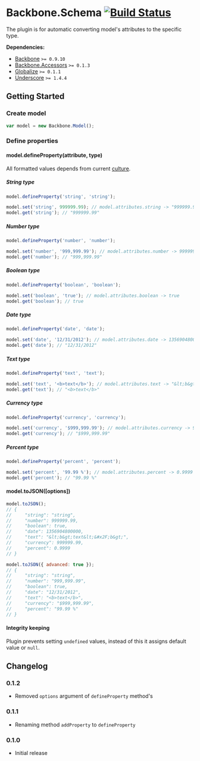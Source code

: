[lnk]: https://travis-ci.org/DreamTheater/Backbone.Schema
[img]: https://secure.travis-ci.org/DreamTheater/Backbone.Schema.png

# Backbone.Schema [![Build Status][img]][lnk]
The plugin is for automatic converting model's attributes to the specific type.

**Dependencies:**

  - [Backbone](https://github.com/documentcloud/backbone) `>= 0.9.10`
  - [Backbone.Accessors](https://github.com/DreamTheater/Backbone.Accessors) `>= 0.1.3`
  - [Globalize](https://github.com/jquery/globalize) `>= 0.1.1`
  - [Underscore](https://github.com/documentcloud/underscore) `>= 1.4.4`

## Getting Started
### Create model
```js
var model = new Backbone.Model();
```

### Define properties
#### model.defineProperty(attribute, type)
All formatted values depends from current [culture](https://github.com/jquery/globalize#culture).

##### String type
```js
model.defineProperty('string', 'string');

model.set('string', 999999.99); // model.attributes.string -> "999999.99"
model.get('string'); // "999999.99"
```

##### Number type
```js
model.defineProperty('number', 'number');

model.set('number', '999,999.99'); // model.attributes.number -> 999999.99
model.get('number'); // "999,999.99"
```

##### Boolean type
```js
model.defineProperty('boolean', 'boolean');

model.set('boolean', 'true'); // model.attributes.boolean -> true
model.get('boolean'); // true
```

##### Date type
```js
model.defineProperty('date', 'date');

model.set('date', '12/31/2012'); // model.attributes.date -> 1356904800000
model.get('date'); // "12/31/2012"
```

##### Text type
```js
model.defineProperty('text', 'text');

model.set('text', '<b>text</b>'); // model.attributes.text -> "&lt;b&gt;text&lt;&#x2F;b&gt;"
model.get('text'); // "<b>text</b>"
```

##### Currency type
```js
model.defineProperty('currency', 'currency');

model.set('currency', '$999,999.99'); // model.attributes.currency -> 999999.99
model.get('currency'); // "$999,999.99"
```

##### Percent type
```js
model.defineProperty('percent', 'percent');

model.set('percent', '99.99 %'); // model.attributes.percent -> 0.9999
model.get('percent'); // "99.99 %"
```

#### model.toJSON([options])
```js
model.toJSON();
// {
//     "string": "string",
//     "number": 999999.99,
//     "boolean": true,
//     "date": 1356904800000,
//     "text": "&lt;b&gt;text&lt;&#x2F;b&gt;",
//     "currency": 999999.99,
//     "percent": 0.9999
// }

model.toJSON({ advanced: true });
// {
//     "string": "string",
//     "number": "999,999.99",
//     "boolean": true,
//     "date": "12/31/2012",
//     "text": "<b>text</b>",
//     "currency": "$999,999.99",
//     "percent": "99.99 %"
// }
```

#### Integrity keeping
Plugin prevents setting `undefined` values, instead of this it assigns default value or `null`.

## Changelog
### 0.1.2
  - Removed `options` argument of `defineProperty` method's

### 0.1.1
  - Renaming method `addProperty` to `defineProperty`

### 0.1.0
  - Initial release
